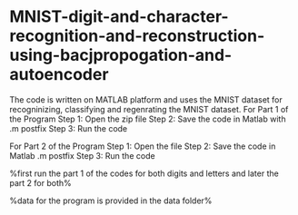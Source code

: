# MNIST-digit-and-character-recognition-and-reconstruction-using-bacjpropogation-and-autoencoder
The code is written on MATLAB platform and uses the MNIST dataset for recogninizing, classifying and regenrating the MNIST dataset. 
For Part 1 of the Program
Step 1: Open the zip file
Step 2: Save the code in Matlab with .m postfix
Step 3: Run the code

For Part 2 of the Program
Step 1: Open the file
Step 2: Save the code in Matlab .m postfix
Step 3: Run the code

%first run the part 1 of the codes for both digits and letters and later the part 2 for both% 

%data for the program is provided in the data folder%
